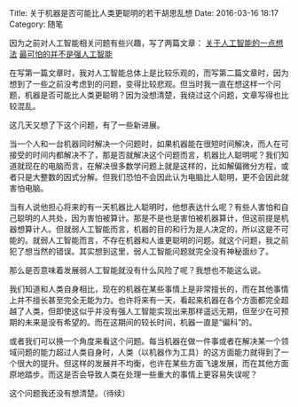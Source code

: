 Title: 关于机器是否可能比人类更聪明的若干胡思乱想
Date: 2016-03-16 18:17
Category: 随笔

 因为之前对人工智能相关问题有些兴趣，写了两篇文章：
[关于人工智能的一点想法](http://www.jianshu.com/p/8b0fd3ca1caa)
[最可怕的并不是强人工智能](http://www.jianshu.com/p/e8ee02a29674)

在写第一篇文章时，我对人工智能总体上是比较乐观的，而写第二篇文章时，因为想到了一些之前没考虑到的问题，变得比较悲观。但当时我一直在想这样一个问题，机器是否可能比人类更聪明？因为没想清楚，我绕过这个问题，文章写得也比较混乱。

这几天又想了下这个问题，有了一些新进展。

当一个人和一台机器同时解决一个问题时，如果机器能在很短时间解决，而人在可接受的时间内都解决不了，那是否就解决这个问题而言，机器比人聪明呢？我们知道就现在的电脑而言，在解决很多数学问题上就是这样的，比如解偏微分方程，或者只是大整数的因式分解。但我们恐怕不会因此认为电脑比人聪明，更不会因此就害怕电脑。

当有人说他担心将来的有一天机器比人聪明时，他想表达什么呢？有些人害怕和自己聪明的人共处，因为害怕被算计。那是不是也是害怕被机器算计，但这前提是机器想算计人。但就弱人工智能而言，机器的目的和行为是人决定的，所以这是不可能的。就弱人工智能而言，不存在机器和人谁更聪明的问题。就这个问题，我之前犯了想当然的错误。其实想到这里，弱人工智能问题就完全没有神秘面纱了。

那么是否意味着发展弱人工智能就没有什么风险了呢？我想也不能这么说。

我们知道和人类自身相比，现在的机器在某些事情上是非常擅长的，而在其他事情上并不擅长甚至完全无能为力。也许将来有一天，看起来机器在各个方面都完全超越了人类，但即使这似乎并没有强人工智能实现出来那样遥远无期，但至少在可预期的未来是没有希望的。而在这期间的较长时间，机器一直是“偏科”的。

或者我们可以换一个角度来看这个问题。每当机器在做一件事或者在解决某一个领域问题的能力超过人类自身时，人类（以机器作为工具）的这方面能力就得到了一个很大的提升。但这样的发展并不均衡，也许在某些方面飞速发展，而在其他方面原地踏步。而这是否会导致人类在处理一些重大的事情上更容易失误呢？

这个问题我还没有想清楚。（待续）
